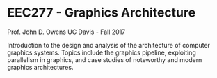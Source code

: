 # EEC277 - Graphics Architecture 
Prof. John D. Owens 
UC Davis - Fall 2017

Introduction to the design and analysis of the architecture of computer graphics systems. Topics include the graphics pipeline, exploiting parallelism in graphics, and case studies of noteworthy and modern graphics architectures.
